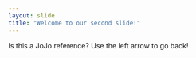 ```yaml
---
layout: slide
title: "Welcome to our second slide!"
---
```

Is this a JoJo reference?
Use the left arrow to go back!
